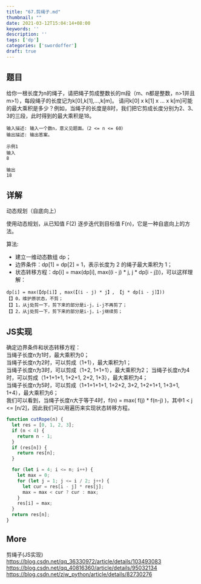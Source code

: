 ```yaml
---
title: "67.剪绳子.md"
thumbnail: ""
date: 2021-03-12T15:04:14+08:00
keywords: ''
description: ''
tags: ['dp']
categories: ['swordoffer']
draft: true
---
```


## 题目

给你一根长度为n的绳子，请把绳子剪成整数长的m段（m、n都是整数，n>1并且m>1），每段绳子的长度记为k[0],k[1],...,k[m]。
请问k[0] x k[1] x ... x k[m]可能的最大乘积是多少？例如，当绳子的长度是8时，我们把它剪成长度分别为2、3、3的三段，此时得到的最大乘积是18。

```
输入描述: 输入一个数n，意义见题面。（2 <= n <= 60）
输出描述: 输出答案。

示例1  
输入  
8  

输出  
18  
```

## 详解

动态规划（自底向上）  

使用动态规划，从已知值 F(2) 逐步迭代到目标值 F(n)，它是一种自底向上的方法。  

算法:  
- 建立一维动态数组 dp；  
- 边界条件：dp[1] = dp[2] = 1，表示长度为 2 的绳子最大乘积为 1；  
- 状态转移方程：dp[i] = max(dp[i], max((i - j) * j, j * dp[i - j]))，可以这样理解：  
                                                    
```
dp[i] = max(【dp[i]】, max(【(i - j) * j】, 【j * dp[i - j]】))       
【】0，维护原状态，不剪；
【】1，从j处剪一下，剪下来的部分是i-j，i-j不再剪了；
【】2，从j处剪一下，剪下来的部分是i-j，i-j继续剪；
```

## JS实现

确定边界条件和状态转移方程：  
当绳子长度n为1时，最大乘积为0；  
当绳子长度n为2时，可以剪成（1+1），最大乘积为1；  
当绳子长度n为3时，可以剪成（1+2, 1+1+1），最大乘积为2； 
当绳子长度n为4时，可以剪成（1+1+1+1, 1+2+1, 2+2, 1+3），最大乘积为4；  
当绳子长度n为5时，可以剪成（1+1+1+1+1, 1+2+2, 3+2, 1+2+1+1, 1+3+1, 1+4），最大乘积为6；  
我们可以看到，当绳子长度n大于等于4时，f(n) = max( f(j) * f(n-j) )，其中1 < j <= [n/2]，因此我们可以用遍历来实现状态转移方程。

```javascript
function cutRope(n) {
  let res = [0, 1, 2, 3];
  if (n < 4) {
    return n - 1;
  }
  if (res[n]) {
    return res[n];
  }

  for (let i = 4; i <= n; i++) {
    let max = 0;
    for (let j = 1; j <= i / 2; j++) {
      let cur = res[i - j] * res[j];
      max = max < cur ? cur : max;
    }
    res[i] = max;
  }
  return res[n];
}
```

## More

剪绳子(JS实现)  
https://blog.csdn.net/qq_36330972/article/details/103493083   
https://blog.csdn.net/qq_40816360/article/details/95032134  
https://blog.csdn.net/zjw_python/article/details/82730276  

